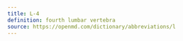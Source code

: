 ```yaml
---
title: L-4
definition: fourth lumbar vertebra
source: https://openmd.com/dictionary/abbreviations/l
---
```

